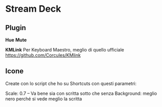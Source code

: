 # Stream Deck

## Plugin
**Hue**
**Mute**

**KMLink**
Per Keyboard Maestro, meglio di quello ufficiale
https://github.com/Corcules/KMlink

## Icone
Create con lo script che ho su Shortcuts con questi parametri:

Scale: 0.7 – Va bene sia con scritta sotto che senza
Background: meglio nero perché si vede meglio la scritta